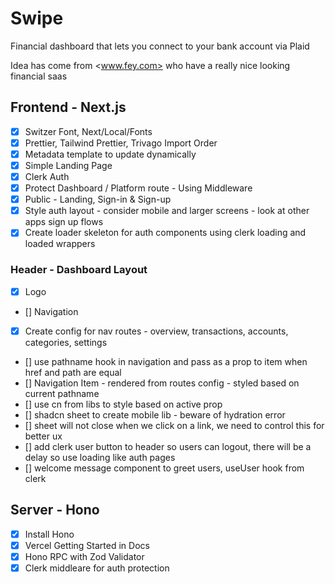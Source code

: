 # Swipe

Financial dashboard that lets you connect to your bank account via Plaid

Idea has come from <www.fey.com> who have a really nice looking financial saas

## Frontend - Next.js

- [x] Switzer Font, Next/Local/Fonts
- [x] Prettier, Tailwind Prettier, Trivago Import Order
- [x] Metadata template to update dynamically
- [x] Simple Landing Page
- [x] Clerk Auth
- [x] Protect Dashboard / Platform route - Using Middleware
- [x] Public - Landing, Sign-in & Sign-up
- [x] Style auth layout - consider mobile and larger screens - look at other apps sign up flows
- [x] Create loader skeleton for auth components using clerk loading and loaded wrappers

### Header - Dashboard Layout

- [x] Logo
- [] Navigation
- [x] Create config for nav routes - overview, transactions, accounts, categories, settings
- [] use pathname hook in navigation and pass as a prop to item when href and path are equal
- [] Navigation Item - rendered from routes config - styled based on current pathname
- [] use cn from libs to style based on active prop
- [] shadcn sheet to create mobile lib - beware of hydration error
- [] sheet will not close when we click on a link, we need to control this for better ux
- [] add clerk user button to header so users can logout, there will be a delay so use loading like auth pages
- [] welcome message component to greet users, useUser hook from clerk

## Server - Hono

- [x] Install Hono
- [x] Vercel Getting Started in Docs
- [x] Hono RPC with Zod Validator
- [x] Clerk middleare for auth protection
